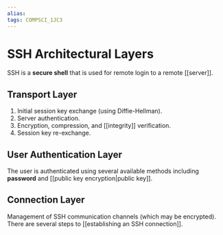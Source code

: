 ```yaml
---
alias:
tags: COMPSCI_1JC3
---
```

# SSH Architectural Layers
 SSH is a **secure shell** that is used for remote login to a remote [[server]].
 ## Transport Layer
 1. Initial session key exchange (using Diffie-Hellman).
 2. Server authentication.
 3. Encryption, compression, and [[integrity]] verification.
 4. Session key re-exchange.
 ## User Authentication Layer
 The user is authenticated using several available methods including **password** and [[public key encryption|public key]].
 ## Connection Layer
 Management of SSH communication channels (which may be encrypted). There are several steps to [[establishing an SSH connection]].

